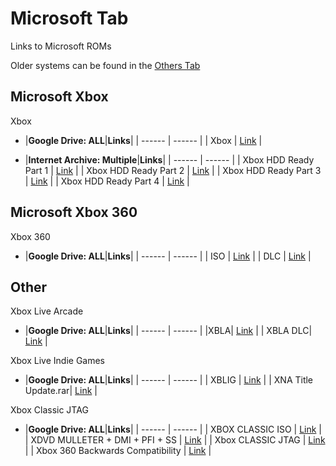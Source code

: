 # Microsoft Tab
Links to Microsoft ROMs<br/>

Older systems can be found in the [Others Tab](/megathread/other.md)<br/>

## **Microsoft Xbox**<br/> 
Xbox

- |**Google Drive: ALL**|**Links**|
| ------ | ------ |
| Xbox | [Link](https://drive.google.com/drive/folders/1m7Zf72XX4M2nQjI4zGRw8aZPtQqm79YP) |

- |**Internet Archive: Multiple**|**Links**|
| ------ | ------ |
| Xbox HDD Ready Part 1 | [Link](https://archive.org/details/XBOX_HDD_READY) |
| Xbox HDD Ready Part 2 | [Link](https://archive.org/details/XBOX_HDD_READY_2) |
| Xbox HDD Ready Part 3 | [Link](https://archive.org/details/XBOX_HDD_READY_2_201710) |
| Xbox HDD Ready Part 4 | [Link](https://archive.org/details/XBOX_HDD_READY_3) |

## **Microsoft Xbox 360**<br/> 
Xbox 360

- |**Google Drive: ALL**|**Links**|
| ------ | ------ |
| ISO | [Link](https://drive.google.com/drive/folders/1vTk6alNUwMCo5RarcOiyHvPFjdTlTfwu) |
| DLC | [Link](https://drive.google.com/drive/folders/1YpVTuyNb3xoFz4q7JGsWzXm1fGcFCzGD) |

## **Other**<br/>
Xbox Live Arcade

- |**Google Drive: ALL**|**Links**|
| ------ | ------ |
|XBLA| [Link](https://drive.google.com/drive/folders/1YOuaQHFW_Ic_sQg1--FvyBbmqxLXrJRj) |
| XBLA DLC| [Link](https://drive.google.com/drive/folders/1IkhUA6YGZeL1uZjCdeG5JVmRXP684VKe) |

Xbox Live Indie Games

- |**Google Drive: ALL**|**Links**|
| ------ | ------ |
| XBLIG | [Link](https://drive.google.com/drive/folders/1eJz3kYUSSkvjUBs88LZZxT4bm-E_8w3L) |
| XNA Title Update.rar| [Link](https://drive.google.com/drive/folders/1jAPoCui1f4hysh85nB6OAwkN9IH-z0ed) |

Xbox Classic JTAG

- |**Google Drive: ALL**|**Links**|
| ------ | ------ |
| XBOX CLASSIC ISO | [Link](https://drive.google.com/drive/folders/1utNRA6jbt19UCMGLYHo7qg6d6jJuoVhJ) |
| XDVD MULLETER + DMI + PFI + SS | [Link](https://drive.google.com/drive/folders/1VFpqp_rC5SivnjNc0EhOLxXAuYIK8oO2) |
| Xbox CLASSIC JTAG | [Link](https://drive.google.com/drive/folders/1qWdADm1eYd7ADjvON0N9MkzPYn8WfmFL) |
| Xbox 360 Backwards Compatibility | [Link](https://drive.google.com/drive/folders/1raK5FRJsWSWR5YfueV_aed33J97K3SDU) |
